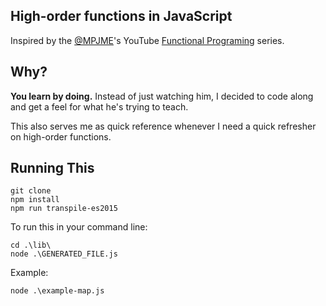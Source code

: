## High-order functions in JavaScript

Inspired by the [@MPJME](https://twitter.com/mpjme)'s YouTube [Functional Programing](https://www.youtube.com/playlist?list=PL0zVEGEvSaeEd9hlmCXrk5yUyqUag-n84) series.

## Why?

**You learn by doing.**
Instead of just watching him, I decided to code along and get a feel for what he's trying to teach.

This also serves me as quick reference whenever I need a quick refresher on high-order functions.

## Running This

```
git clone
npm install
npm run transpile-es2015
```

To run this in your command line:

```
cd .\lib\
node .\GENERATED_FILE.js
```

Example:
```
node .\example-map.js
```